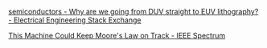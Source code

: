 
[semiconductors - Why are we going from DUV straight to EUV lithography? - Electrical Engineering Stack Exchange](https://electronics.stackexchange.com/questions/425368/why-are-we-going-from-duv-straight-to-euv-lithography)

[This Machine Could Keep Moore's Law on Track - IEEE Spectrum](https://spectrum.ieee.org/high-na-euv)
